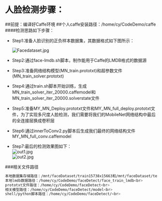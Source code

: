 # **人脸检测步骤：** 
##前提：编译好Caffe环境 
##个人caffe安装路径：/home/cy/CodeDemo/caffe  
####检测思路如下步骤：

* Step1:准备人脸识别的正负样本数据集，其数据格式如下图所示：  

    ![Facedataset.jpg](https://github.com/dashayudabao/FaceDataset/tree/master/images/faceDataset.jpg) 
 
* Step2:通过face-lmdb.sh脚本，制作能用于Caffe的LMDB格式的数据源  

* Step3:准备网络结构模型(MN_train.prototxt)和超参数文件(MN_train_solver.prototxt)  

* Step4:通过train.sh脚本开始训练，生成MN_train_solver_iter_20000.caffemodel和MN_train_solver_iter_20000.solverstate文件  

* Step5:准备MY_MN_Deploy.prototxt文件和MY_MN_full_deploy.prototxt文件，为了实现多尺度人脸检测，我们需要将我们的MobileNet网络结构中最后的全连接层换成卷积层  

* Step6:通过innerToConv2.py脚本后生成我们最终的网络结构文件MY_MN_full_conv.caffemodel  

* Step7:最后的检测效果图如下：  
    ![out1.jpg](https://github.com/dashayudabao/FaceDataset/tree/master/images/out1.jpg)  
    ![out2.jpg](https://github.com/dashayudabao/FaceDataset/tree/master/images/out2.jpg)  
 

###相关文件路径  
```sh
本地数据集存储路径：/mnt/faceDataset/train15738x15663和/mnt/faceDataset/test2079x2066<br>  
本地lmdb数据路径：/home/cy/CodeDemo/faceDetect/face_train_lmdb<br>  
prototxt文件路径：/home/cy/CodeDemo/faceDetect<br>  
相关模型路径：/home/cy/CodeDemo/faceDetect/model<br>  
shell/python脚本路径：/home/cy/CodeDemo/faceDetect/<br> 
```
 

